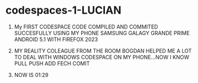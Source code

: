 # codespaces-1-LUCIAN
1. My FIRST CODESPACE CODE COMPILED AND
COMMITED SUCCESFULLY USING MY
PHONE SAMSUNG GALAGY GRANDE PRIME
ANDROID 5.1 WITH FIREFOX 2023


2. MY REALITY COLEAGUE FROM THE ROOM BOGDAN HELPED ME A LOT TO DEAL WITH WINDOWS CODESPACE ON MY PHONE...NOW I KNOW PULL PUSH ADD FECH COMIT
3. NOW IS 01:29
